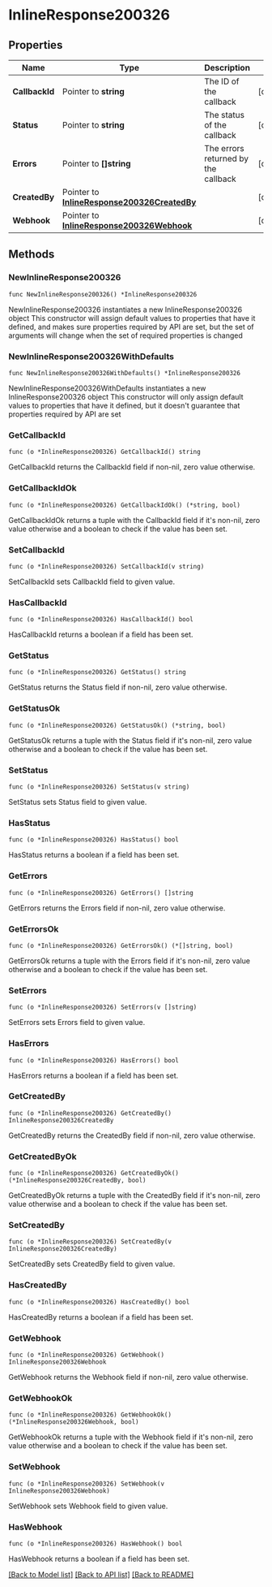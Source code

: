# InlineResponse200326

## Properties

Name | Type | Description | Notes
------------ | ------------- | ------------- | -------------
**CallbackId** | Pointer to **string** | The ID of the callback | [optional] 
**Status** | Pointer to **string** | The status of the callback | [optional] 
**Errors** | Pointer to **[]string** | The errors returned by the callback | [optional] 
**CreatedBy** | Pointer to [**InlineResponse200326CreatedBy**](InlineResponse200326CreatedBy.md) |  | [optional] 
**Webhook** | Pointer to [**InlineResponse200326Webhook**](InlineResponse200326Webhook.md) |  | [optional] 

## Methods

### NewInlineResponse200326

`func NewInlineResponse200326() *InlineResponse200326`

NewInlineResponse200326 instantiates a new InlineResponse200326 object
This constructor will assign default values to properties that have it defined,
and makes sure properties required by API are set, but the set of arguments
will change when the set of required properties is changed

### NewInlineResponse200326WithDefaults

`func NewInlineResponse200326WithDefaults() *InlineResponse200326`

NewInlineResponse200326WithDefaults instantiates a new InlineResponse200326 object
This constructor will only assign default values to properties that have it defined,
but it doesn't guarantee that properties required by API are set

### GetCallbackId

`func (o *InlineResponse200326) GetCallbackId() string`

GetCallbackId returns the CallbackId field if non-nil, zero value otherwise.

### GetCallbackIdOk

`func (o *InlineResponse200326) GetCallbackIdOk() (*string, bool)`

GetCallbackIdOk returns a tuple with the CallbackId field if it's non-nil, zero value otherwise
and a boolean to check if the value has been set.

### SetCallbackId

`func (o *InlineResponse200326) SetCallbackId(v string)`

SetCallbackId sets CallbackId field to given value.

### HasCallbackId

`func (o *InlineResponse200326) HasCallbackId() bool`

HasCallbackId returns a boolean if a field has been set.

### GetStatus

`func (o *InlineResponse200326) GetStatus() string`

GetStatus returns the Status field if non-nil, zero value otherwise.

### GetStatusOk

`func (o *InlineResponse200326) GetStatusOk() (*string, bool)`

GetStatusOk returns a tuple with the Status field if it's non-nil, zero value otherwise
and a boolean to check if the value has been set.

### SetStatus

`func (o *InlineResponse200326) SetStatus(v string)`

SetStatus sets Status field to given value.

### HasStatus

`func (o *InlineResponse200326) HasStatus() bool`

HasStatus returns a boolean if a field has been set.

### GetErrors

`func (o *InlineResponse200326) GetErrors() []string`

GetErrors returns the Errors field if non-nil, zero value otherwise.

### GetErrorsOk

`func (o *InlineResponse200326) GetErrorsOk() (*[]string, bool)`

GetErrorsOk returns a tuple with the Errors field if it's non-nil, zero value otherwise
and a boolean to check if the value has been set.

### SetErrors

`func (o *InlineResponse200326) SetErrors(v []string)`

SetErrors sets Errors field to given value.

### HasErrors

`func (o *InlineResponse200326) HasErrors() bool`

HasErrors returns a boolean if a field has been set.

### GetCreatedBy

`func (o *InlineResponse200326) GetCreatedBy() InlineResponse200326CreatedBy`

GetCreatedBy returns the CreatedBy field if non-nil, zero value otherwise.

### GetCreatedByOk

`func (o *InlineResponse200326) GetCreatedByOk() (*InlineResponse200326CreatedBy, bool)`

GetCreatedByOk returns a tuple with the CreatedBy field if it's non-nil, zero value otherwise
and a boolean to check if the value has been set.

### SetCreatedBy

`func (o *InlineResponse200326) SetCreatedBy(v InlineResponse200326CreatedBy)`

SetCreatedBy sets CreatedBy field to given value.

### HasCreatedBy

`func (o *InlineResponse200326) HasCreatedBy() bool`

HasCreatedBy returns a boolean if a field has been set.

### GetWebhook

`func (o *InlineResponse200326) GetWebhook() InlineResponse200326Webhook`

GetWebhook returns the Webhook field if non-nil, zero value otherwise.

### GetWebhookOk

`func (o *InlineResponse200326) GetWebhookOk() (*InlineResponse200326Webhook, bool)`

GetWebhookOk returns a tuple with the Webhook field if it's non-nil, zero value otherwise
and a boolean to check if the value has been set.

### SetWebhook

`func (o *InlineResponse200326) SetWebhook(v InlineResponse200326Webhook)`

SetWebhook sets Webhook field to given value.

### HasWebhook

`func (o *InlineResponse200326) HasWebhook() bool`

HasWebhook returns a boolean if a field has been set.


[[Back to Model list]](../README.md#documentation-for-models) [[Back to API list]](../README.md#documentation-for-api-endpoints) [[Back to README]](../README.md)


